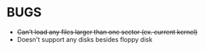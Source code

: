 BUGS
====

- ~~Can't load any files larger than one sector (ex. current kernel)~~
- Doesn't support any disks besides floppy disk